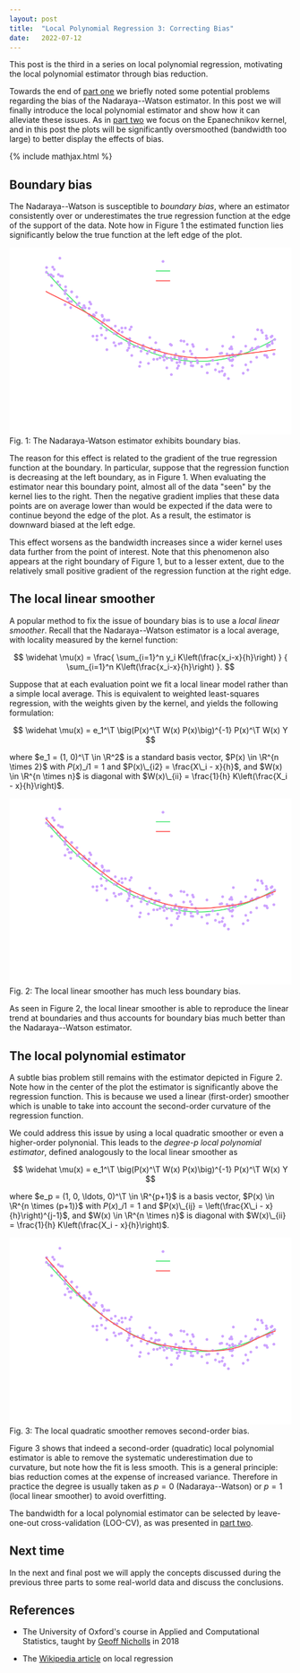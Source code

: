 ```yaml
---
layout: post
title:  "Local Polynomial Regression 3: Correcting Bias"
date:   2022-07-12
---
```


This post is the third in a series on local polynomial regression,
motivating the local polynomial estimator through bias reduction.

Towards the end of
[part one](/2021/09/05/local-polynomial-regression-1.html)
we briefly noted some potential problems
regarding the bias of the Nadaraya--Watson estimator.
In this post we will finally introduce the local polynomial estimator
and show how it can alleviate these issues.
As in
[part two](/2022/03/29/local-polynomial-regression-2.html)
we focus on the Epanechnikov kernel,
and in this post the plots will be significantly oversmoothed
(bandwidth too large)
to better display the effects of bias.

{% include mathjax.html %}

<div style="display:none">
  $\newcommand \E {\mathbb{E}}$
  $\newcommand \P {\mathbb{E}}$
  $\newcommand \R {\mathbb{R}}$
  $\newcommand \Var {\mathrm{Var}}$
  $\newcommand \Cov {\mathrm{Cov}}$
  $\newcommand \T {\mathsf{T}}$
  $\newcommand{\diff}[1]{\,\mathrm{d}#1}$
  $\DeclareMathOperator{\MSE}{MSE}$
  $\DeclareMathOperator{\IMSE}{IMSE}$
  $\DeclareMathOperator{\LOOCV}{LOO-CV}$
</div>

## Boundary bias

The Nadaraya--Watson is susceptible to *boundary bias*,
where an estimator consistently over or underestimates
the true regression function at the edge of the support of the data.
Note how in Figure 1 the estimated function lies significantly
below the true function at the left edge of the plot.


<figure style="display: block; margin-left: auto; margin-right: auto;">
<img style="width: 600px; margin-left: auto; margin-right: auto;"
src="/assets/posts/local_polynomial_regression/boundary_bias.svg">
<figcaption>
  Fig. 1: The Nadaraya-Watson estimator exhibits boundary bias.
</figcaption>
</figure>

The reason for this effect is related to the gradient of the true
regression function at the boundary.
In particular, suppose that the regression function is decreasing
at the left boundary, as in Figure 1.
When evaluating the estimator near this boundary point,
almost all of the data "seen" by the kernel lies to the right.
Then the negative gradient implies that these data points are
on average lower than would be expected if the data were to continue
beyond the edge of the plot.
As a result, the estimator is downward biased at the left edge.

This effect worsens as the bandwidth increases since a wider kernel
uses data further from the point of interest.
Note that this phenomenon also appears at the right boundary of
Figure 1, but to a lesser extent,
due to the relatively small positive gradient
of the regression function at the right edge.


## The local linear smoother

A popular method to fix the issue of boundary bias is to use
a *local linear smoother*.
Recall that the Nadaraya--Watson estimator is a local average,
with locality measured by the kernel function:

$$
\widehat \mu(x) =
\frac{
  \sum_{i=1}^n
  y_i K\left(\frac{x_i-x}{h}\right)
}
{
  \sum_{i=1}^n
  K\left(\frac{x_i-x}{h}\right)
}.
$$

Suppose that at each evaluation point we fit a
local linear model rather than a simple local average.
This is equivalent to weighted least-squares regression,
with the weights given by the kernel,
and yields the following formulation:

$$
\widehat \mu(x) = e_1^\T
\big(P(x)^\T W(x) P(x)\big)^{-1} P(x)^\T W(x) Y
$$

where $e_1 = (1, 0)^\T \in \R^2$
is a standard basis vector,
$P(x) \in \R^{n \times 2}$
with
$P(x)\_{i1} = 1$
and $P(x)\_{i2} = \frac{X\_i - x}{h}$,
and $W(x) \in \R^{n \times n}$
is diagonal with
$W(x)\_{ii} = \frac{1}{h} K\left(\frac{X_i - x}{h}\right)$.




<figure style="display: block; margin-left: auto; margin-right: auto;">
<img style="width: 600px; margin-left: auto; margin-right: auto;"
src="/assets/posts/local_polynomial_regression/boundary_bias_fixed.svg">
<figcaption>
  Fig. 2: The local linear smoother has much less boundary bias.
</figcaption>
</figure>


As seen in Figure 2, the local linear smoother is able to
reproduce the linear trend at boundaries and thus
accounts for boundary bias much better than the
Nadaraya--Watson estimator.

## The local polynomial estimator

A subtle bias problem still remains with the estimator
depicted in Figure 2.
Note how in the center of the plot
the estimator is significantly above the regression function.
This is because we used a linear (first-order) smoother
which is unable to take into account the second-order curvature of
the regression function.

We could address this issue by using a local quadratic smoother
or even a higher-order polynonial.
This leads to the *degree-p local polynomial estimator*,
defined analogously to the local linear smoother as

$$
\widehat \mu(x) = e_1^\T
\big(P(x)^\T W(x) P(x)\big)^{-1} P(x)^\T W(x) Y
$$

where $e_p = (1, 0, \ldots, 0)^\T \in \R^{p+1}$
is a basis vector,
$P(x) \in \R^{n \times (p+1)}$
with
$P(x)\_{i1} = 1$
and $P(x)\_{ij} = \left(\frac{X\_i - x}{h}\right)^{j-1}$,
and $W(x) \in \R^{n \times n}$
is diagonal with
$W(x)\_{ii} = \frac{1}{h} K\left(\frac{X_i - x}{h}\right)$.

<figure style="display: block; margin-left: auto; margin-right: auto;">
<img style="width: 600px; margin-left: auto; margin-right: auto;"
src="/assets/posts/local_polynomial_regression/second_order_bias_fixed.svg">
<figcaption>
  Fig. 3: The local quadratic smoother removes second-order bias.
</figcaption>
</figure>

Figure 3 shows that indeed a second-order (quadratic) local polynomial
estimator is able to remove the systematic underestimation due to
curvature, but note how the fit is less smooth.
This is a general principle: bias reduction comes at the expense
of increased variance.
Therefore in practice the degree is usually taken as
$p=0$ (Nadaraya--Watson)
or $p=1$ (local linear smoother)
to avoid overfitting.

The bandwidth for a local polynomial estimator
can be selected by leave-one-out cross-validation (LOO-CV),
as was presented in
[part two](/2022/03/29/local-polynomial-regression-2.html).


## Next time

In the next and final post we will apply the concepts discussed during the previous three
parts to some real-world data and discuss the conclusions.

## References


* The University of Oxford's course in
Applied and Computational Statistics,
taught by
[Geoff Nicholls](http://www.stats.ox.ac.uk/%7Enicholls/) in 2018

* The [Wikipedia article](https://en.wikipedia.org/wiki/Local_regression)
on local regression
